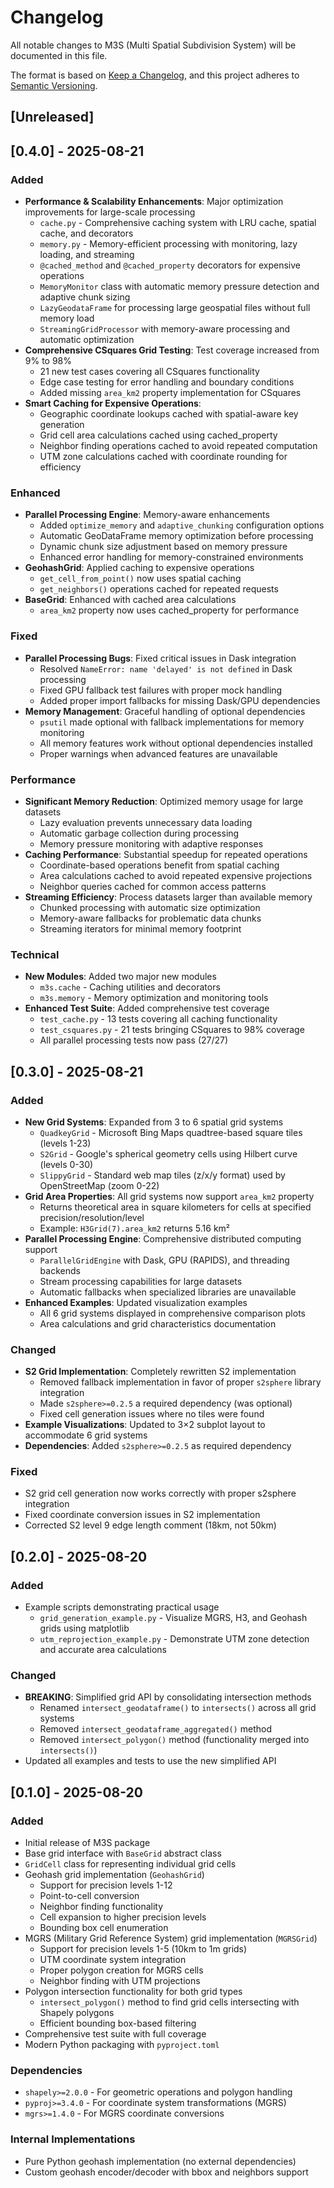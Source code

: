# Changelog

All notable changes to M3S (Multi Spatial Subdivision System) will be documented in this file.

The format is based on [Keep a Changelog](https://keepachangelog.com/en/1.0.0/),
and this project adheres to [Semantic Versioning](https://semver.org/spec/v2.0.0.html).

## [Unreleased]

## [0.4.0] - 2025-08-21

### Added
- **Performance & Scalability Enhancements**: Major optimization improvements for large-scale processing
  - `cache.py` - Comprehensive caching system with LRU cache, spatial cache, and decorators
  - `memory.py` - Memory-efficient processing with monitoring, lazy loading, and streaming
  - `@cached_method` and `@cached_property` decorators for expensive operations
  - `MemoryMonitor` class with automatic memory pressure detection and adaptive chunk sizing
  - `LazyGeodataFrame` for processing large geospatial files without full memory load
  - `StreamingGridProcessor` with memory-aware processing and automatic optimization
- **Comprehensive CSquares Grid Testing**: Test coverage increased from 9% to 98%
  - 21 new test cases covering all CSquares functionality
  - Edge case testing for error handling and boundary conditions
  - Added missing `area_km2` property implementation for CSquares
- **Smart Caching for Expensive Operations**:
  - Geographic coordinate lookups cached with spatial-aware key generation
  - Grid cell area calculations cached using cached_property
  - Neighbor finding operations cached to avoid repeated computation
  - UTM zone calculations cached with coordinate rounding for efficiency

### Enhanced
- **Parallel Processing Engine**: Memory-aware enhancements
  - Added `optimize_memory` and `adaptive_chunking` configuration options
  - Automatic GeoDataFrame memory optimization before processing
  - Dynamic chunk size adjustment based on memory pressure
  - Enhanced error handling for memory-constrained environments
- **GeohashGrid**: Applied caching to expensive operations
  - `get_cell_from_point()` now uses spatial caching
  - `get_neighbors()` operations cached for repeated requests
- **BaseGrid**: Enhanced with cached area calculations
  - `area_km2` property now uses cached_property for performance

### Fixed
- **Parallel Processing Bugs**: Fixed critical issues in Dask integration
  - Resolved `NameError: name 'delayed' is not defined` in Dask processing
  - Fixed GPU fallback test failures with proper mock handling
  - Added proper import fallbacks for missing Dask/GPU dependencies
- **Memory Management**: Graceful handling of optional dependencies
  - `psutil` made optional with fallback implementations for memory monitoring
  - All memory features work without optional dependencies installed
  - Proper warnings when advanced features are unavailable

### Performance
- **Significant Memory Reduction**: Optimized memory usage for large datasets
  - Lazy evaluation prevents unnecessary data loading
  - Automatic garbage collection during processing
  - Memory pressure monitoring with adaptive responses
- **Caching Performance**: Substantial speedup for repeated operations
  - Coordinate-based operations benefit from spatial caching
  - Area calculations cached to avoid repeated expensive projections
  - Neighbor queries cached for common access patterns
- **Streaming Efficiency**: Process datasets larger than available memory
  - Chunked processing with automatic size optimization
  - Memory-aware fallbacks for problematic data chunks
  - Streaming iterators for minimal memory footprint

### Technical
- **New Modules**: Added two major new modules
  - `m3s.cache` - Caching utilities and decorators
  - `m3s.memory` - Memory optimization and monitoring tools
- **Enhanced Test Suite**: Added comprehensive test coverage
  - `test_cache.py` - 13 tests covering all caching functionality
  - `test_csquares.py` - 21 tests bringing CSquares to 98% coverage
  - All parallel processing tests now pass (27/27)

## [0.3.0] - 2025-08-21

### Added
- **New Grid Systems**: Expanded from 3 to 6 spatial grid systems
  - `QuadkeyGrid` - Microsoft Bing Maps quadtree-based square tiles (levels 1-23)
  - `S2Grid` - Google's spherical geometry cells using Hilbert curve (levels 0-30)
  - `SlippyGrid` - Standard web map tiles (z/x/y format) used by OpenStreetMap (zoom 0-22)
- **Grid Area Properties**: All grid systems now support `area_km2` property
  - Returns theoretical area in square kilometers for cells at specified precision/resolution/level
  - Example: `H3Grid(7).area_km2` returns 5.16 km²
- **Parallel Processing Engine**: Comprehensive distributed computing support
  - `ParallelGridEngine` with Dask, GPU (RAPIDS), and threading backends
  - Stream processing capabilities for large datasets
  - Automatic fallbacks when specialized libraries are unavailable
- **Enhanced Examples**: Updated visualization examples
  - All 6 grid systems displayed in comprehensive comparison plots
  - Area calculations and grid characteristics documentation

### Changed
- **S2 Grid Implementation**: Completely rewritten S2 implementation
  - Removed fallback implementation in favor of proper `s2sphere` library integration
  - Made `s2sphere>=0.2.5` a required dependency (was optional)
  - Fixed cell generation issues where no tiles were found
- **Example Visualizations**: Updated to 3×2 subplot layout to accommodate 6 grid systems
- **Dependencies**: Added `s2sphere>=0.2.5` as required dependency

### Fixed
- S2 grid cell generation now works correctly with proper s2sphere integration
- Fixed coordinate conversion issues in S2 implementation
- Corrected S2 level 9 edge length comment (18km, not 50km)

## [0.2.0] - 2025-08-20

### Added
- Example scripts demonstrating practical usage
  - `grid_generation_example.py` - Visualize MGRS, H3, and Geohash grids using matplotlib
  - `utm_reprojection_example.py` - Demonstrate UTM zone detection and accurate area calculations

### Changed
- **BREAKING**: Simplified grid API by consolidating intersection methods
  - Renamed `intersect_geodataframe()` to `intersects()` across all grid systems
  - Removed `intersect_geodataframe_aggregated()` method
  - Removed `intersect_polygon()` method (functionality merged into `intersects()`)
- Updated all examples and tests to use the new simplified API

## [0.1.0] - 2025-08-20

### Added
- Initial release of M3S package
- Base grid interface with `BaseGrid` abstract class
- `GridCell` class for representing individual grid cells
- Geohash grid implementation (`GeohashGrid`)
  - Support for precision levels 1-12
  - Point-to-cell conversion
  - Neighbor finding functionality
  - Cell expansion to higher precision levels
  - Bounding box cell enumeration
- MGRS (Military Grid Reference System) grid implementation (`MGRSGrid`)
  - Support for precision levels 1-5 (10km to 1m grids)
  - UTM coordinate system integration
  - Proper polygon creation for MGRS cells
  - Neighbor finding with UTM projections
- Polygon intersection functionality for both grid types
  - `intersect_polygon()` method to find grid cells intersecting with Shapely polygons
  - Efficient bounding box-based filtering
- Comprehensive test suite with full coverage
- Modern Python packaging with `pyproject.toml`

### Dependencies
- `shapely>=2.0.0` - For geometric operations and polygon handling
- `pyproj>=3.4.0` - For coordinate system transformations (MGRS)
- `mgrs>=1.4.0` - For MGRS coordinate conversions

### Internal Implementations
- Pure Python geohash implementation (no external dependencies)
- Custom geohash encoder/decoder with bbox and neighbors support